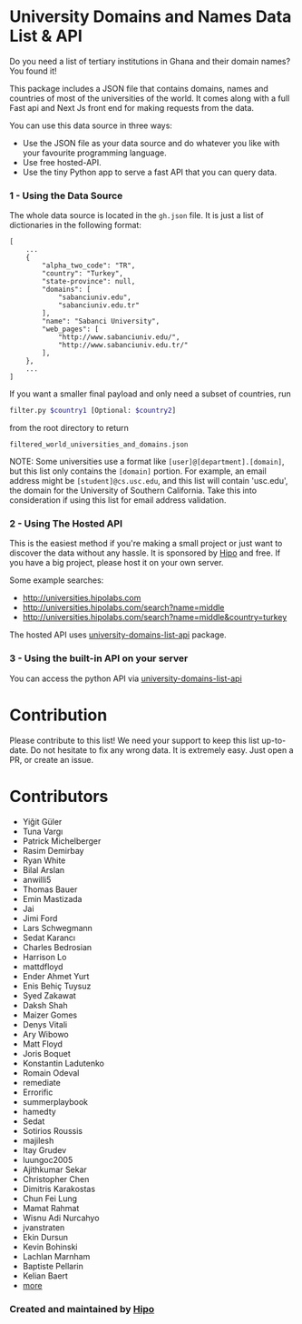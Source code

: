 # University Domains and Names Data List & API

Do you need a list of tertiary institutions in Ghana and their domain names? You found it!

This package includes a JSON file that contains domains, names and countries of most of the universities of the world.
It comes along with a full Fast api and Next Js front end for making requests from the data.

You can use this data source in three ways:

- Use the JSON file as your data source and do whatever you like with your favourite programming language.
- Use free hosted-API.
- Use the tiny Python app to serve a fast API that you can query data.

### 1 - Using the Data Source

The whole data source is located in the `gh.json` file. It is just a list of dictionaries in the following format:

    [
    	...
    	{
    	    "alpha_two_code": "TR",
    	    "country": "Turkey",
    	    "state-province": null,
    	    "domains": [
    	        "sabanciuniv.edu",
    	        "sabanciuniv.edu.tr"
    	    ],
    	    "name": "Sabanci University",
    	    "web_pages": [
    	        "http://www.sabanciuniv.edu/",
    	        "http://www.sabanciuniv.edu.tr/"
    	    ],
    	},
    	...
    ]

If you want a smaller final payload and only need a subset of countries, run

```bash
filter.py $country1 [Optional: $country2]
```

from the root directory to return

```
filtered_world_universities_and_domains.json
```

NOTE: Some universities use a format like `[user]@[department].[domain]`, but this list only contains the `[domain]` portion.
For example, an email address might be `[student]@cs.usc.edu`, and this list will contain 'usc.edu', the domain for the
University of Southern California. Take this into consideration if using this list for email address validation.

### 2 - Using The Hosted API

This is the easiest method if you're making a small project or just want to discover the data without any hassle.
It is sponsored by [Hipo](http://www.hipolabs.com) and free. If you have a big project, please host it on your own server.

Some example searches:

- http://universities.hipolabs.com
- http://universities.hipolabs.com/search?name=middle
- http://universities.hipolabs.com/search?name=middle&country=turkey

The hosted API uses [university-domains-list-api](https://github.com/Hipo/university-domains-list-api) package.

### 3 - Using the built-in API on your server

You can access the python API via [university-domains-list-api](https://github.com/Hipo/university-domains-list-api)

# Contribution

Please contribute to this list! We need your support to keep this list up-to-date.
Do not hesitate to fix any wrong data. It is extremely easy. Just open a PR, or create an issue.

# Contributors

- Yiğit Güler
- Tuna Vargı
- Patrick Michelberger
- Rasim Demirbay
- Ryan White
- Bilal Arslan
- anwilli5
- Thomas Bauer
- Emin Mastizada
- Jai
- Jimi Ford
- Lars Schwegmann
- Sedat Karancı
- Charles Bedrosian
- Harrison Lo
- mattdfloyd
- Ender Ahmet Yurt
- Enis Behiç Tuysuz
- Syed Zakawat
- Daksh Shah
- Maizer Gomes
- Denys Vitali
- Ary Wibowo
- Matt Floyd
- Joris Boquet
- Konstantin Ladutenko
- Romain Odeval
- remediate
- Errorific
- summerplaybook
- hamedty
- Sedat
- Sotirios Roussis
- majilesh
- Itay Grudev
- luungoc2005
- Ajithkumar Sekar
- Christopher Chen
- Dimitris Karakostas
- Chun Fei Lung
- Mamat Rahmat
- Wisnu Adi Nurcahyo
- jvanstraten
- Ekin Dursun
- Kevin Bohinski
- Lachlan Marnham
- Baptiste Pellarin
- Kelian Baert
- [more](https://github.com/Hipo/university-domains-list/graphs/contributors)

### Created and maintained by [Hipo](http://www.hipolabs.com)
